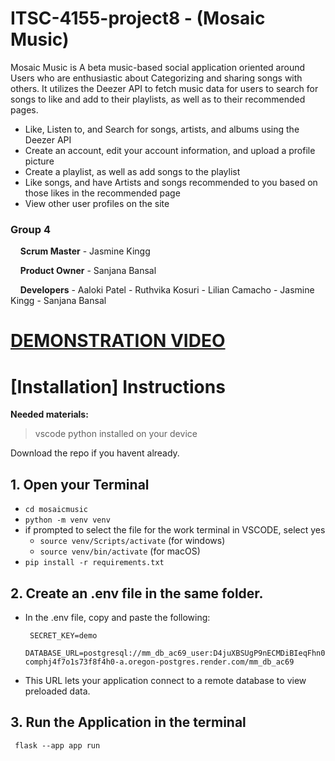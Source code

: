 # ITSC-4155-project8 - (Mosaic Music)
Mosaic Music is A beta music-based social application oriented around Users who are enthusiastic about Categorizing and sharing songs with others. It utilizes the Deezer API to fetch music data for users to search for songs to like and add to their playlists, as well as to their recommended pages.

- Like, Listen to, and Search for songs, artists, and albums using the Deezer API
- Create an account, edit your account information, and upload a profile picture
- Create a playlist, as well as add songs to the playlist
- Like songs, and have Artists and songs recommended to you based on those likes in the recommended page
- View other user profiles on the site 



### Group 4 
&nbsp;&nbsp;&nbsp;&nbsp;**Scrum Master**
    - Jasmine Kingg

&nbsp;&nbsp;&nbsp;&nbsp;**Product Owner**
    - Sanjana Bansal

&nbsp;&nbsp;&nbsp;&nbsp;**Developers**
    - Aaloki Patel
    - Ruthvika Kosuri
    - Lilian Camacho
    - Jasmine Kingg
    - Sanjana Bansal


# [DEMONSTRATION VIDEO](https://drive.google.com/file/d/1ZWmh6B0bx4pjwfdL8kMhY4asbDbSCyK8/view?usp=sharing)



# [Installation] Instructions
**Needed materials:**
> vscode
> python installed on your device

Download the repo if you havent already.

## 1. Open your Terminal
 - `cd mosaicmusic`
 - `python -m venv venv`
 - if prompted to select the file for the work terminal in VSCODE, select yes
      - `source venv/Scripts/activate` (for windows)
      - `source venv/bin/activate` (for macOS)
 - `pip install -r requirements.txt`

## 2. Create an .env file in the same folder.
- In the .env file, copy and paste the following:
     
       SECRET_KEY=demo  
       DATABASE_URL=postgresql://mm_db_ac69_user:D4juXBSUgP9nECMDiBIeqFhn0o7fL3Fa@dpg-comphj4f7o1s73f8f4h0-a.oregon-postgres.render.com/mm_db_ac69
- This URL lets your application connect to a remote database to view preloaded data.


## 3. Run the Application in the terminal
     flask --app app run

